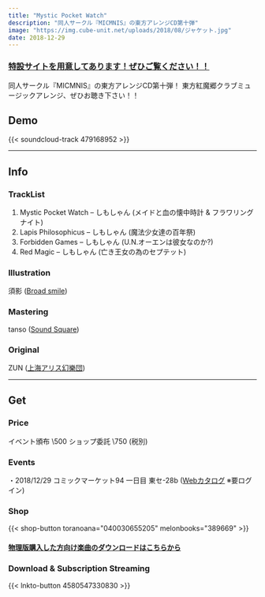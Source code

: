 ```yaml
---
title: "Mystic Pocket Watch"
description: "同人サークル『MICMNIS』の東方アレンジCD第十弾"
image: "https://img.cube-unit.net/uploads/2018/08/ジャケット.jpg"
date: 2018-12-29
---
```


### [特設サイトを用意してあります！ぜひご覧ください！！](https://mystic-pocket-watch.tumblr.com/)

同人サークル『MICMNIS』の東方アレンジCD第十弾！
東方紅魔郷クラブミュージックアレンジ、ぜひお聴き下さい！！

## Demo

{{< soundcloud-track 479168952 >}}

---

## Info

### TrackList

01. Mystic Pocket Watch – しもしゃん (メイドと血の懐中時計 & フラワリングナイト)
02. Lapis Philosophicus – しもしゃん (魔法少女達の百年祭)
03. Forbidden Games – しもしゃん (U.N.オーエンは彼女なのか?)
04. Red Magic – しもしゃん (亡き王女の為のセプテット)

### Illustration

須影 ([Broad smile](http://pleasantlycreate.blog133.fc2.com))

### Mastering

tanso ([Sound Square](http://sosq.jp/))

### Original

ZUN ([上海アリス幻樂団](http://www16.big.or.jp/~zun/))

---

## Get

### Price

イベント頒布 \500
ショップ委託 \750 (税別)

### Events

・2018/12/29 コミックマーケット94 一日目 東セ-28b ([Webカタログ](https://webcatalog.circle.ms/Circle/13615874) ※要ログイン)

### Shop

{{< shop-button toranoana="040030655205" melonbooks="389669" >}}

#### [物理版購入した方向け楽曲のダウンロードはこちらから](https://mystic-pocket-watch.tumblr.com/)

### Download & Subscription Streaming

{{< lnkto-button 4580547330830 >}}
